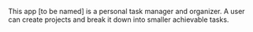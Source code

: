This app [to be named] is a personal task manager and organizer. A user can create projects and break it down into smaller achievable tasks.
